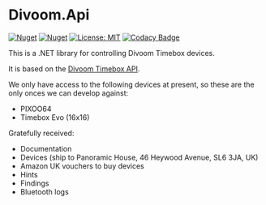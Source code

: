# Divoom.Api

[![Nuget](https://img.shields.io/nuget/v/Divoom.Api)](https://www.nuget.org/packages/Divoom.Api/)
[![Nuget](https://img.shields.io/nuget/dt/Divoom.Api)](https://www.nuget.org/packages/Divoom.Api/)
[![License: MIT](https://img.shields.io/badge/License-MIT-yellow.svg)](https://opensource.org/licenses/MIT)
[![Codacy Badge](https://app.codacy.com/project/badge/Grade/aed1b9ece5aa4875a3b539a770a7d0ad)](https://www.codacy.com?utm_source=github.com&amp;utm_medium=referral&amp;utm_content=panoramicdata/Divoom.Api&amp;utm_campaign=Badge_Grade)

This is a .NET library for controlling Divoom Timebox devices.

It is based on the [Divoom Timebox API](http://doc.divoom-gz.com/web/#/12?page_id=189).

We only have access to the following devices at present, so these are the only onces we can develop against:
* PIXOO64
* Timebox Evo (16x16)

Gratefully received:
* Documentation
* Devices (ship to Panoramic House, 46 Heywood Avenue, SL6 3JA, UK)
* Amazon UK vouchers to buy devices
* Hints
* Findings
* Bluetooth logs
